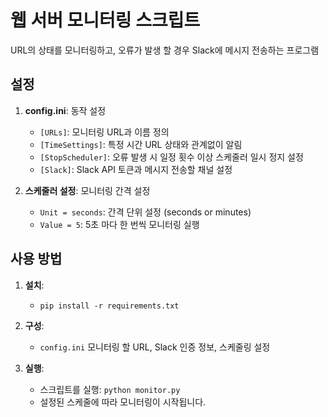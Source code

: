 # 웹 서버 모니터링 스크립트

URL의 상태를 모니터링하고, 오류가 발생 할 경우 Slack에 메시지 전송하는 프로그램

## 설정

1. **config.ini**: 동작 설정
   - `[URLs]`: 모니터링 URL과 이름 정의
   - `[TimeSettings]`: 특정 시간 URL 상태와 관계없이 알림
   - `[StopScheduler]`: 오류 발생 시 일정 횟수 이상 스케줄러 일시 정지 설정
   - `[Slack]`: Slack API 토큰과 메시지 전송할 채널 설정

2. **스케줄러 설정**: 모니터링 간격 설정
   - `Unit = seconds`: 간격 단위 설정 (seconds or minutes)
   - `Value = 5`: 5초 마다 한 번씩 모니터링 실행

## 사용 방법

1. **설치**:
   - ```pip install -r requirements.txt```

2. **구성**:
   - `config.ini` 모니터링 할 URL, Slack 인증 정보, 스케줄링 설정

3. **실행**:
   - 스크립트를 실행: ```python monitor.py```
   - 설정된 스케줄에 따라 모니터링이 시작됩니다.
